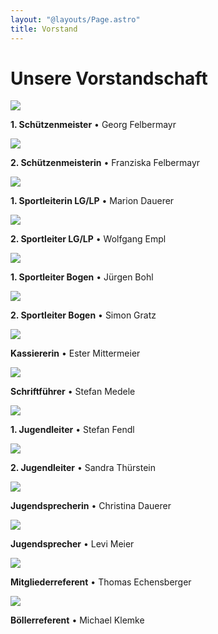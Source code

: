 ```yaml
---
layout: "@layouts/Page.astro"
title: Vorstand
---
```


# Unsere Vorstandschaft

![](/images/uploads/img_6593.jpg)

**1. Schützenmeister** • Georg Felbermayr

![](/images/uploads/img_9850.jpg)

**2. Schützenmeisterin** • Franziska Felbermayr

![](/images/uploads/img_6399.jpg)

**1. Sportleiterin LG/LP** • Marion Dauerer

![](/images/uploads/img_6399.jpg)

**2. Sportleiter LG/LP** • Wolfgang Empl

![](/images/uploads/img_6399.jpg)

**1. Sportleiter Bogen** • Jürgen Bohl

![](/images/uploads/img_6399.jpg)

**2. Sportleiter Bogen** • Simon Gratz

![](/images/uploads/img_6399.jpg)

**Kassiererin** • Ester Mittermeier

![](/images/uploads/img_6399.jpg)

**Schriftführer** • Stefan Medele

![](/images/uploads/img_6839.jpg)

**1. Jugendleiter** • Stefan Fendl

![](/images/uploads/img_6399.jpg)

**2. Jugendleiter** • Sandra Thürstein

![](/images/uploads/img_6399.jpg)

**Jugendsprecherin** • Christina Dauerer

![](/images/uploads/img_6399.jpg)

**Jugendsprecher** • Levi Meier

![](/images/uploads/img_6399.jpg)

**Mitgliederreferent** • Thomas Echensberger

![](/images/uploads/img_6399.jpg)

**Böllerreferent** • Michael Klemke
